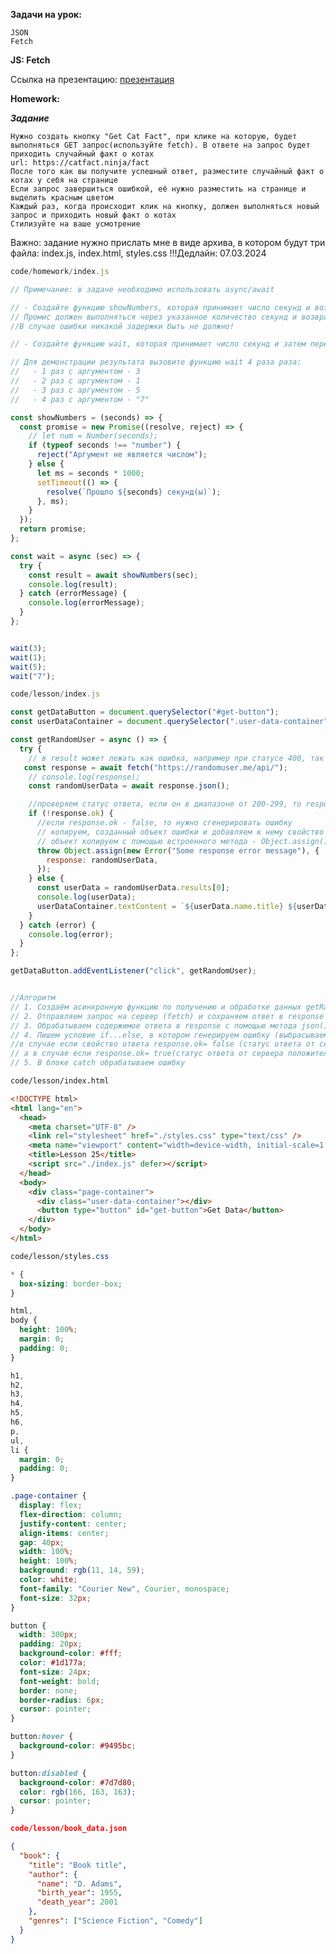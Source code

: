 **Задачи на урок:**

    JSON
    Fetch

**JS: Fetch**

Ссылка на презентацию: [презентация](https://github.com/ait-tr/cohort37.1/blob/main/front_end/lesson_25/JS_Fetch.pdf)

**Homework:**

_**Задание**_

    Нужно создать кнопку "Get Cat Fact", при клике на которую, будет выполняться GET запрос(используйте fetch). В ответе на запрос будет приходить случайный факт о котах
    url: https://catfact.ninja/fact
    После того как вы получите успешный ответ, разместите случайный факт о котах у себя на странице
    Если запрос завершиться ошибкой, её нужно разместить на странице и выделить красным цветом
    Каждый раз, когда происходит клик на кнопку, должен выполняться новый запрос и приходить новый факт о котах
    Стилизуйте на ваше усмотрение

Важно: задание нужно прислать мне в виде архива, в котором будут три файла: index.js, index.html, styles.css
!!!Дедлайн: 07.03.2024

```js
code/homework/index.js

// Примечание: в задаче необходимо использовать async/await

// - Создайте функцию showNumbers, которая принимает число секунд и возвращает промис.
// Промис должен выполняться через указанное количество секунд и возвращать сообщение "Прошло {seconds} секунд(ы)". Если аргумент не является числом, промис должен быть отклонен с текстом ошибки "Аргумент не является числом".
//В случае ошибки никакой задержки быть не должно!

// - Создайте функцию wait, которая принимает число секунд и затем передаёт его в вызов функции showNumbers. Результат выполнения промиса должен выводиться в консоль

// Для демонстрации результата вызовите функцию wait 4 раза раза:
//   - 1 раз с аргументом - 3
//   - 2 раз с аргументом - 1
//   - 3 раз с аргументом - 5
//   - 4 раз с аргументом - "7"

const showNumbers = (seconds) => {
  const promise = new Promise((resolve, reject) => {
    // let num = Number(seconds);
    if (typeof seconds !== "number") {
      reject("Аргумент не является числом");
    } else {
      let ms = seconds * 1000;
      setTimeout(() => {
        resolve(`Прошло ${seconds} секунд(ы)`);
      }, ms);
    }
  });
  return promise;
};

const wait = async (sec) => {
  try {
    const result = await showNumbers(sec);
    console.log(result);
  } catch (errorMessage) {
    console.log(errorMessage);
  }
};


wait(3);
wait(1);
wait(5);
wait("7");
```


```js
code/lesson/index.js

const getDataButton = document.querySelector("#get-button");
const userDataContainer = document.querySelector(".user-data-container");

const getRandomUser = async () => {
  try {
    // в result может лежать как ошибка, например при статусе 400, так и ожидаемые данные при 200
   const response = await fetch("https://randomuser.me/api/");
    // console.log(response);
    const randomUserData = await response.json();

    //проверяем статус ответа, если он в диапазоне от 200-299, то response.ok вернёт true
    if (!response.ok) {
      //если response.ok - false, то нужно сгенерировать ошибку
      // копируем, созданный объект ошибки и добавляем к нему свойство со значением response: randomUserData
      // объект копируем с помощью встроенного метода - Object.assign()
      throw Object.assign(new Error("Some response error message"), {
        response: randomUserData,
      });
    } else {
      const userData = randomUserData.results[0];
      console.log(userData);
      userDataContainer.textContent = `${userData.name.title} ${userData.name.first} ${userData.name.last}, email: ${userData.email}`;
    }
  } catch (error) {
    console.log(error);
  }
};

getDataButton.addEventListener("click", getRandomUser);


//Алгоритм
// 1. Создаём асинхронную функцию по получению и обработке данных getRandomUser
// 2. Отправляем запрос на сервер (fetch) и сохраняем ответ в response
// 3. Обрабатываем содержимое ответа в response с помощью метода json() и получаем результат randomUserData в виде объекта JS
// 4. Пишем условие if...else, в котором генерируем ошибку (выбрасываем),
//в случае если свойство ответа response.ok= false (статус ответа от сервера неудачный 400, 500 и т.д.)
// а в случае если response.ok= true(статус ответа от сервера положительный 200-299) обрабатываем необходимые данные
// 5. В блоке catch обрабатываем ошибку
```


```html
code/lesson/index.html

<!DOCTYPE html>
<html lang="en">
  <head>
    <meta charset="UTF-8" />
    <link rel="stylesheet" href="./styles.css" type="text/css" />
    <meta name="viewport" content="width=device-width, initial-scale=1.0" />
    <title>Lesson 25</title>
    <script src="./index.js" defer></script>
  </head>
  <body>
    <div class="page-container">
      <div class="user-data-container"></div>
      <button type="button" id="get-button">Get Data</button>
    </div>
  </body>
</html>
```

```css
code/lesson/styles.css

* {
  box-sizing: border-box;
}

html,
body {
  height: 100%;
  margin: 0;
  padding: 0;
}

h1,
h2,
h3,
h4,
h5,
h6,
p,
ul,
li {
  margin: 0;
  padding: 0;
}

.page-container {
  display: flex;
  flex-direction: column;
  justify-content: center;
  align-items: center;
  gap: 40px;
  width: 100%;
  height: 100%;
  background: rgb(11, 14, 59);
  color: white;
  font-family: "Courier New", Courier, monospace;
  font-size: 32px;
}

button {
  width: 300px;
  padding: 20px;
  background-color: #fff;
  color: #1d177a;
  font-size: 24px;
  font-weight: bold;
  border: none;
  border-radius: 6px;
  cursor: pointer;
}

button:hover {
  background-color: #9495bc;
}

button:disabled {
  background-color: #7d7d80;
  color: rgb(166, 163, 163);
  cursor: pointer;
}
```


```json
code/lesson/book_data.json

{
  "book": {
    "title": "Book title",
    "author": {
      "name": "D. Adams",
      "birth_year": 1955,
      "death_year": 2001
    },
    "genres": ["Science Fiction", "Comedy"]
  }
}
```

